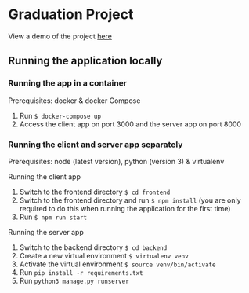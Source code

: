 # Graduation Project

View a demo of the project [here](https://youtu.be/sEHrhPenFeI)

## Running the application locally

### Running the app in a container

Prerequisites: docker & docker Compose

1. Run ```$ docker-compose up```
2. Access the client app on port 3000 and the server app on port 8000

### Running the client and server app separately

Prerequisites: node (latest version), python (version 3) & virtualenv

Running the client app

1. Switch to the frontend directory ```$ cd frontend```
2. Switch to the frontend directory and run ```$ npm install``` (you are only required to do this when running the application for the first time)
3. Run ```$ npm run start```

Running the server app

1. Switch to the backend directory ```$ cd backend```
2. Create a new virtual environment ```$ virtualenv venv```
3. Activate the virtual environment ```$ source venv/bin/activate```
4. Run ```pip install -r requirements.txt```
5. Run ```python3 manage.py runserver```

